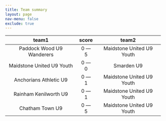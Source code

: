 ```yaml
---
title: Team summary
layout: page
nav-menu: false
exclude: true
---
```




|           team1           |    score    |           team2           |
|:-------------------------:|:-----------:|:-------------------------:|
| Paddock Wood U9 Wanderers | 0 &mdash; 5 | Maidstone United U9 Youth |
| Maidstone United U9 Youth | 0 &mdash; 0 |        Smarden U9         |
|  Anchorians Athletic U9   | 0 &mdash; 1 | Maidstone United U9 Youth |
|   Rainham Kenilworth U9   | 0 &mdash; 1 | Maidstone United U9 Youth |
|      Chatham Town U9      | 0 &mdash; 5 | Maidstone United U9 Youth |

 <br /><br /><br />
